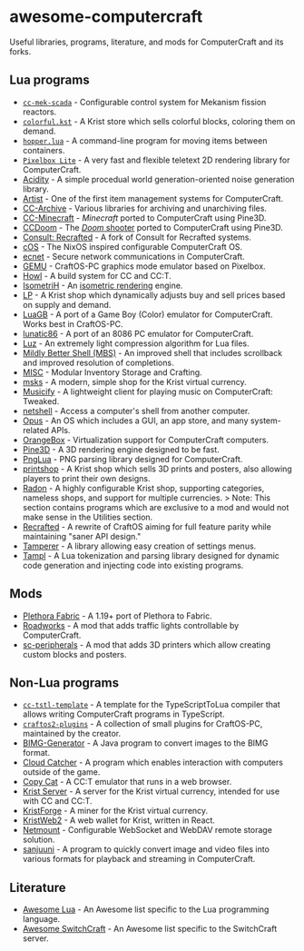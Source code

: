 # awesome-computercraft

Useful libraries, programs, literature, and mods for ComputerCraft and its forks.

## Lua programs

- [`cc-mek-scada`](https://github.com/MikaylaFischler/cc-mek-scada) - Configurable control system for Mekanism fission reactors.
- [`colorful.kst`](https://github.com/znepb/colorful) - A Krist store which sells colorful blocks, coloring them on demand.
- [`hopper.lua`](https://github.com/umnikos/hopper.lua) - A command-line program for moving items between containers.
- [`Pixelbox Lite`](https://github.com/9551-Dev/pixelbox_lite) - A very fast and flexible teletext 2D rendering library for ComputerCraft.
- [Acidity](https://github.com/9551-Dev/acidity) - A simple procedual world generation-oriented noise generation library.
- [Artist](https://github.com/SquidDev-CC/artist) - One of the first item management systems for ComputerCraft.
- [CC-Archive](https://github.com/MCJack123/CC-Archive) - Various libraries for archiving and unarchiving files.
- [CC-Minecraft](https://github.com/Xella37/CC-Minecraft) - *Minecraft* ported to ComputerCraft using Pine3D.
- [CCDoom](https://github.com/Xella37/CCDoom) - The [*Doom* shooter](https://en.wikipedia.org/wiki/Doom_(1993_video_game)) ported to ComputerCraft using Pine3D.
- [Consult: Recrafted](https://github.com/manaphoenix/CONSULT_RECRAFTED) - A fork of Consult for Recrafted systems.
- [cOS](https://github.com/knijn/cos) - The NixOS inspired configurable ComputerCraft OS.
- [ecnet](https://github.com/migeyel/ecnet) - Secure network communications in ComputerCraft.
- [GEMU](https://github.com/9551-Dev/GEMU) - CraftOS-PC graphics mode emulator based on Pixelbox.
- [Howl](https://github.com/SquidDev-CC/Howl) - A build system for CC and CC:T.
- [IsometriH](https://github.com/9551-Dev/IsometriH) - An [isometric rendering](https://en.wikipedia.org/wiki/Isometric_video_game_graphics) engine.
- [LP](https://github.com/migeyel/lp) - A Krist shop which dynamically adjusts buy and sell prices based on supply and demand.
- [LuaGB](https://github.com/MCJack123/LuaGB) - A port of a Game Boy (Color) emulator for ComputerCraft. Works best in CraftOS-PC.
- [lunatic86](https://github.com/MCJack123/lunatic86) - A port of an 8086 PC emulator for ComputerCraft.
- [Luz](https://github.com/MCJack123/Luz) - An extremely light compression algorithm for Lua files.
- [Mildly Better Shell (MBS)](https://github.com/SquidDev-CC/mbs) - An improved shell that includes scrollback and improved resolution of completions.
- [MISC](https://github.com/ShreksHellraiser/CC-MISC) - Modular Inventory Storage and Crafting.
- [msks](https://github.com/MasonGulu/msks) - A modern, simple shop for the Krist virtual currency.
- [Musicify](https://github.com/knijn/musicify) - A lightweight client for playing music on ComputerCraft: Tweaked.
- [netshell](https://github.com/lyqyd/cc-netshell) - Access a computer's shell from another computer.
- [Opus](https://github.com/kepler155c/opus) - An OS which includes a GUI, an app store, and many system-related APIs.
- [OrangeBox](https://github.com/walksanatora/orangebox) - Virtualization support for ComputerCraft computers.
- [Pine3D](https://github.com/Xella37/Pine3D) - A 3D rendering engine designed to be fast.
- [PngLua](https://github.com/9551-Dev/pngLua) - PNG parsing library designed for ComputerCraft.
- [printshop](https://github.com/znepb/printshop) - A Krist shop which sells 3D prints and posters, also allowing players to print their own designs.
- [Radon](https://github.com/Allymonies/Radon) - A highly configurable Krist shop, supporting categories, nameless shops, and support for multiple currencies. > Note: This section contains programs which are exclusive to a mod and would not make sense in the Utilities section.
- [Recrafted](https://github.com/ocawesome101/recrafted) - A rewrite of CraftOS aiming for full feature parity while maintaining "saner API design."
- [Tamperer](https://github.com/Fatboychummy-CC/Tamperer) - A library allowing easy creation of settings menus.
- [Tampl](https://github.com/9551-Dev/tampl) - A Lua tokenization and parsing library designed for dynamic code generation and injecting code into existing programs.

## Mods

- [Plethora Fabric](https://github.com/SwitchCraftCC/Plethora-Fabric) - A 1.19+ port of Plethora to Fabric.
- [Roadworks](https://github.com/znepb/Roadworks) - A mod that adds traffic lights controllable by ComputerCraft.
- [sc-peripherals](https://github.com/SwitchCraftCC/sc-peripherals) - A mod that adds 3D printers which allow creating custom blocks and posters.

## Non-Lua programs

- [`cc-tstl-template`](https://github.com/MCJack123/cc-tstl-template) - A template for the TypeScriptToLua compiler that allows writing ComputerCraft programs in TypeScript.
- [`craftos2-plugins`](https://github.com/MCJack123/craftos2-plugins) - A collection of small plugins for CraftOS-PC, maintained by the creator.
- [BIMG-Generator](https://github.com/MasonGulu/BIMG-Generator) - A Java program to convert images to the BIMG format.
- [Cloud Catcher](https://github.com/SquidDev-CC/cloud-catcher) - A program which enables interaction with computers outside of the game. <!-- vale Google.WordList = YES -->
- [Copy Cat](https://github.com/SquidDev-CC/copy-cat) - A CC:T emulator that runs in a web browser.
- [Krist Server](https://github.com/tmpim/Krist) - A server for the Krist virtual currency, intended for use with CC and CC:T.
- [KristForge](https://github.com/tmpim/kristforge) - A miner for the Krist virtual currency.
- [KristWeb2](https://github.com/tmpim/KristWeb2) - A web wallet for Krist, written in React.
- [Netmount](https://github.com/tmpim/netmountcc) - Configurable WebSocket and WebDAV remote storage solution.
- [sanjuuni](https://github.com/MCJack123/sanjuuni) - A program to quickly convert image and video files into various formats for playback and streaming in ComputerCraft.

## Literature

- [Awesome Lua](https://github.com/LewisJEllis/awesome-lua) - An Awesome list specific to the Lua programming language.
- [Awesome SwitchCraft](https://github.com/aspen-reeves/awesome-switchcraft) - An Awesome list specific to the SwitchCraft server.
